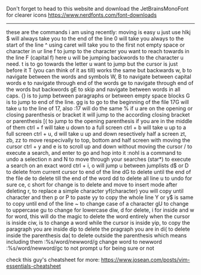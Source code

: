 Don't forget to head to this website and download the JetBrainsMonoFont for clearer icons
https://www.nerdfonts.com/font-downloads

---

these are the commands i am using recently:
moving is easy u just use hlkj
$ will always take you to the end of the line
0 will take you always to the start of the line
^ using caret will take you to the first not empty space or character in ur line
f to jump to the character you want to reach towards in the line
F (capital f) here u will be jumping backwords to the character u need.
t is to go towards the letter u want to jump but the cursor is just before it
T (you can think of it as till) works the same but backwards
w, b to navigate between the words and symbols
W, B to navigate between capital words
e to navigate through end of the words
ge to navigate through end of the words but backwords
gE to skip and navigate between words in all caps.
{} is to jump between paragraphs or between empty space blocks
G is to jump to end of the line.
gg is to go to the beginning of the file
17G will take u to the line of 17, also :17 will do the same
% if u are on the opening or closing parenthesis or bracket it will jump to the according closing bracket or parenthesis
[( to jump to the opening parenthesis if you are in the middle of them
ctrl + f will take u down to a full screen
ctrl + b will take u up to a full screen
ctrl + u, d will take u up and down resectively half a screen
zt, zb, zz to move respecivally to top, bottom and half screen with moving the cursor
ctrl + y and e is to scroll up and down without moving the cursor
/ to execute a search, and enter to go and hop into it
:nohl is a command to undo a selection
n and N to move through your searches
(star\*) to execute a search on an exact word
ctrl + i, o will jump u between jumplists
d$ or D to delete from current cursor to end of the line
dG to delete until the end of the file
de to delete till the end of the word
dd to delete all line
u to undo for sure
ce, c short for change is to delete and move to insert mode after deleting
r, to replace a simple character
yf(character) you will copy until character and then p or P to paste
yy to copy the whole line
Y or y$ is same to copy until end of the line
~ to change case of a character
gU to change to uppercase
gu to change for lowercase
diw, d for delete, i for inside and w for word, this will do the magic to delete the word entirely when the cursor is inside
ciw, is to change a word while the cursor is inside
yip, to copy the paragraph you are inside
dip to delete the pragraph you are in
di( to delete inside the parenthesis
da( to delete outside the parenthesis which means including them
:%s/word/newword/g change word to newword
:%s/word/newword/gc to not prompt u for being sure or not

check this guy's cheatsheet for more:
https://www.josean.com/posts/vim-essentials-cheatsheet
